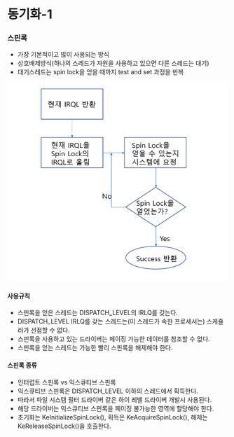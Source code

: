 # 동기화-1

### 스핀록
* 가장 기본적이고 많이 사용되는 방식
* 상호배제방식(하나의 스레드가 자원을 사용하고 있으면 다른 스레드는 대기)
* 대기스레드는 spin lock을 얻을 때까지 test and set 과정을 반복

![](../../images/Driver/FileSystemDriver/2.PNG)  

#### 사용규칙

* 스핀록을 얻은 스레드는 DISPATCH_LEVEL의 IRLQ를 갖는다.
* DISPATCH_LEVEL IRLQ를 갖는 스레드는(이 스레드가 속한 프로세서는) 스케쥴러가 선점할 수 없다.
* 스핀록을 사용하고 있는 드라이버는 페이징 가능한 데이터를 참조할 수 없다.
* 스핀록을 얻는 스레드는 가능한 빨리 스핀록을 해제해야 한다.


#### 스핀록 종류

* 인터럽트 스핀록 vs 익스큐티브 스핀록
* 익스큐티브 스핀록은 DISPATCH_LEVEL 이하의 스레드에서 획득한다.
* 따라서 파일 시스템 필터 드라이버 같은 하이 레벨 드라이버 개발시 사용된다.
* 해당 드라이버는 익스큐티브 스핀록을 페이징 불가능한 영역에 할당해야 한다.
* 초기화는 KeInitializeSpinLock(), 획득은 KeAcquireSpinLock(), 해제는 KeReleaseSpinLock()을 호출한다.
